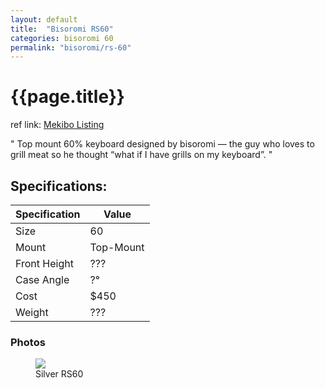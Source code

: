 ```yaml
---
layout: default
title:  "Bisoromi RS60"
categories: bisoromi 60
permalink: "bisoromi/rs-60"
---
```

# {{page.title}}

ref link: [Mekibo Listing](https://mekibo.com/products/mekibo-x-bisoromi-rs60-raffle-round)

"
Top mount 60% keyboard designed by bisoromi — the guy who loves to grill meat so he thought “what if I have grills on my keyboard”.
"

## Specifications:

| Specification | Value |
|---|---|
| Size | 60 |
| Mount | Top-Mount |
| Front Height | ??? |
| Case Angle | ?° |
| Cost | $450 |
| Weight | ??? |

### Photos
<figure>
  <img src="{{ 'assets/images/bisoromi/rs-60/silver-rs60.png' | relative_url }}">
  <figcaption>Silver RS60</figcaption>
</figure>
